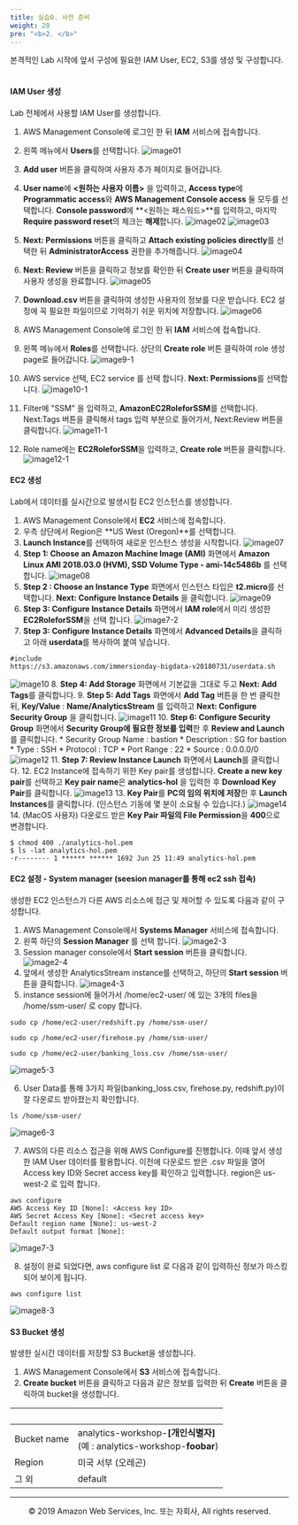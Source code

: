 ```yaml
---
title: 실습0. 사전 준비
weight: 20
pre: "<b>2. </b>"
---
```


본격적인 Lab 시작에 앞서 구성에 필요한 IAM User, EC2, S3를 생성 및 구성합니다.<br/><br/>

#### IAM User 생성
Lab 전체에서 사용할 IAM User를 생성합니다.<br/>

1. AWS Management Console에 로그인 한 뒤 **IAM** 서비스에 접속합니다.
2. 왼쪽 메뉴에서 **Users**를 선택합니다.
![image01](images/01.png)
3. **Add user** 버튼을 클릭하여 사용자 추가 페이지로 들어갑니다.
4. **User name**에 **<원하는 사용자 이름>** 을 입력하고, **Access type**에 **Programmatic access**와 **AWS Management Console access** 둘 모두를 선택합니다. **Console password**에 **<원하는 패스워드>**를 입력하고, 마지막 **Require password reset**의 체크는 **해제**합니다.
![image02](images/02.png)
![image03](images/03.png)
5. **Next: Permissions** 버튼을 클릭하고 **Attach existing policies directly**를 선택한 뒤 **AdministratorAccess** 권한을 추가해줍니다.
![image04](images/04.png)
6. **Next: Review** 버튼을 클릭하고 정보를 확인한 뒤 **Create user** 버튼을 클릭하여 사용자 생성을 완료합니다.
![image05](images/05.png)
7. **Download.csv** 버튼을 클릭하여 생성한 사용자의 정보를 다운 받습니다. EC2 설정에 꼭 필요한 파일이므로 기억하기 쉬운 위치에 저장합니다.
![image06](images/06.png)

8. AWS Management Console에 로그인 한 뒤 **IAM** 서비스에 접속합니다.
9. 왼쪽 메뉴에서 **Roles**를 선택합니다. 상단의 **Create role** 버튼 클릭하여 role 생성 page로 들어갑니다.
![image9-1](images/9-1.png)
10. AWS service 선택, EC2 service 를 선택 합니다. **Next: Permissions**를 선택합니다.
![image10-1](images/10-1.png)
11. Filter에 "SSM" 을 입력하고, **AmazonEC2RoleforSSM**를 선택합니다. Next:Tags 버튼을 클릭해서 tags 입력 부분으로 들어가서, Next:Review 버튼을 클릭합니다.
![image11-1](images/11-1.png)
12. Role name에는 **EC2RoleforSSM**을 입력하고, **Create role** 버튼을 클릭합니다. 
![image12-1](images/12-1.png)





#### EC2 생성
Lab에서 데이터를 실시간으로 발생시킬 EC2 인스턴스를 생성합니다.<br/>

1. AWS Management Console에서 **EC2** 서비스에 접속합니다.
2. 우측 상단에서 Region은 **US West (Oregon)**를 선택합니다.
3. **Launch Instance**를 선택하여 새로운 인스턴스 생성을 시작합니다.
![image07](images/07.png)
4. **Step 1: Choose an Amazon Machine Image (AMI)** 화면에서 **Amazon Linux AMI 2018.03.0 (HVM), SSD Volume Type - ami-14c5486b** 를 선택합니다.
![image08](images/08.png)
5. **Step 2 : Choose an Instance Type** 화면에서 인스턴스 타입은 **t2.micro**를 선택합니다. **Next: Configure Instance Details** 을 클릭합니다.
![image09](images/09.png)
6. **Step 3: Configure Instance Details** 화면에서 **IAM role**에서 미리 생성한 **EC2RoleforSSM**을 선택 합니다.
![image7-2](images/7-2.png)
7. **Step 3: Configure Instance Details** 화면에서 **Advanced Details**을 클릭하고 아래 **userdata**를 복사하여 붙여 넣습니다.
``` markup
#include
https://s3.amazonaws.com/immersionday-bigdata-v20180731/userdata.sh
```
![image10](images/10.png)
8. **Step 4: Add Storage** 화면에서 기본값을 그대로 두고 **Next: Add Tags**를 클릭합니다.
9. **Step 5: Add Tags** 화면에서 **Add Tag** 버튼을 한 번 클릭한 뒤, **Key/Value** : **Name/AnalyticsStream** 를 입력하고 **Next: Configure Security Group** 을 클릭합니다.
![image11](images/11.png)
10. **Step 6: Configure Security Group** 화면에서 **Security Group에 필요한 정보를 입력**한 후 **Review and Launch**를 클릭합니다.
    * Security Group Name : bastion
    * Description : SG for bastion
    * Type : SSH
    * Protocol : TCP
    * Port Range : 22
    * Source : 0.0.0.0/0
![image12](images/12.png)
11. **Step 7: Review Instance Launch** 화면에서 **Launch**를 클릭합니다.
12. EC2 Instance에 접속하기 위한 Key pair를 생성합니다. **Create a new key pair**를 선택하고 **Key pair name**은 **analytics-hol** 을 입력한 후 **Download Key Pair**를 클릭합니다.
![image13](images/13.png)
13. **Key Pair**를 **PC의 임의 위치에 저장**한 후 **Launch Instances**를 클릭합니다. (인스턴스 기동에 몇 분이 소요될 수 있습니다.)
![image14](images/14.png)
14. (MacOS 사용자) 다운로드 받은 **Key Pair 파일의 File Permission**을 **400**으로 변경합니다.
``` markup
$ chmod 400 ./analytics-hol.pem
$ ls -lat analytics-hol.pem
-r-------- 1 ****** ****** 1692 Jun 25 11:49 analytics-hol.pem
```




#### EC2 설정 - System manager (seesion manager를 통해 ec2 ssh 접속)
생성한 EC2 인스턴스가 다른 AWS 리소스에 접근 및 제어할 수 있도록 다음과 같이 구성합니다.<br/>

1. AWS Management Console에서 **Systems Manager** 서비스에 접속합니다.
2. 왼쪽 하단의 **Session Manager** 를 선택 합니다. 
![image2-3](images/2-3.png)
3. Session manager console에서 **Start session** 버튼을 클릭합니다.
![image2-4](images/2-4.png)
4. 앞에서 생성한 AnalyticsStream instance를 선택하고, 하단의 **Start session** 버튼을 클릭합니다.
![image4-3](images/4-3.png)
5. instance session에 들어가서 /home/ec2-user/ 에 있는 3개의 files을 /home/ssm-user/ 로 copy 합니다. 

``` markup
sudo cp /home/ec2-user/redshift.py /home/ssm-user/

sudo cp /home/ec2-user/firehose.py /home/ssm-user/

sudo cp /home/ec2-user/banking_loss.csv /home/ssm-user/
```
![image5-3](images/5-3.png)

6. User Data를 통해 3가지 파일(banking_loss.csv, firehose.py, redshift.py)이 잘 다운로드 받아졌는지 확인합니다.
``` markup
ls /home/ssm-user/
```
![image6-3](images/6-3.png)

7. AWS의 다른 리소스 접근을 위해 AWS Configure를 진행합니다. 이때 앞서 생성한 IAM User 데이터를 활용합니다. 이전에 다운로드 받은 .csv 파일을 열어 Access key ID와 Secret access key를 확인하고 입력합니다. region은 us-west-2 로 입력 합니다.
``` markup
aws configure
AWS Access Key ID [None]: <Access key ID>
AWS Secret Access Key [None]: <Secret access key>
Default region name [None]: us-west-2
Default output format [None]:
```
![image7-3](images/7-3.png)

8. 설정이 완료 되었다면, aws configure list 로 다음과 같이 입력하신 정보가 마스킹 되어 보이게 됩니다.
``` markup
aws configure list
```
![image8-3](images/8-3.png)




#### S3 Bucket 생성
발생한 실시간 데이터를 저장할 S3 Bucket을 생성합니다.<br/>

1. AWS Management Console에서 **S3** 서비스에 접속합니다.
2. **Create bucket** 버튼을 클릭하고 다음과 같은 정보를 입력한 뒤 **Create** 버튼을 클릭하여 bucket을 생성합니다.

| &nbsp; | &nbsp; |
| ------ | ------ |
| Bucket name | analytics-workshop-**[개인식별자]** <br/> (예 : analytics-workshop-**foobar**) |
| Region | 미국 서부 (오레곤) |
| 그 외 | default |

---
<p align="center">
© 2019 Amazon Web Services, Inc. 또는 자회사, All rights reserved.
</p>
